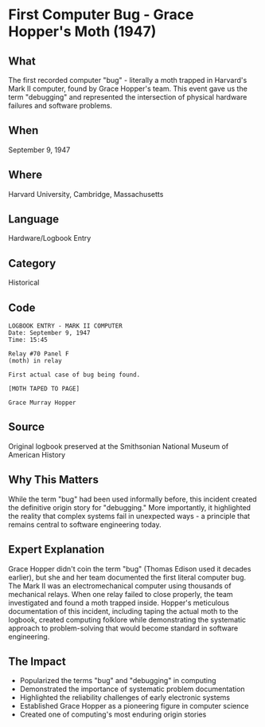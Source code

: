 # First Computer Bug - Grace Hopper's Moth (1947)

## What
The first recorded computer "bug" - literally a moth trapped in Harvard's Mark II computer, found by Grace Hopper's team. This event gave us the term "debugging" and represented the intersection of physical hardware failures and software problems.

## When
September 9, 1947

## Where
Harvard University, Cambridge, Massachusetts

## Language
Hardware/Logbook Entry

## Category
Historical

## Code
```
LOGBOOK ENTRY - MARK II COMPUTER
Date: September 9, 1947
Time: 15:45

Relay #70 Panel F
(moth) in relay

First actual case of bug being found.

[MOTH TAPED TO PAGE]

Grace Murray Hopper
```

## Source
Original logbook preserved at the Smithsonian National Museum of American History

## Why This Matters
While the term "bug" had been used informally before, this incident created the definitive origin story for "debugging." More importantly, it highlighted the reality that complex systems fail in unexpected ways - a principle that remains central to software engineering today.

## Expert Explanation
Grace Hopper didn't coin the term "bug" (Thomas Edison used it decades earlier), but she and her team documented the first literal computer bug. The Mark II was an electromechanical computer using thousands of mechanical relays. When one relay failed to close properly, the team investigated and found a moth trapped inside. Hopper's meticulous documentation of this incident, including taping the actual moth to the logbook, created computing folklore while demonstrating the systematic approach to problem-solving that would become standard in software engineering.

## The Impact
- Popularized the terms "bug" and "debugging" in computing
- Demonstrated the importance of systematic problem documentation
- Highlighted the reliability challenges of early electronic systems
- Established Grace Hopper as a pioneering figure in computer science
- Created one of computing's most enduring origin stories
